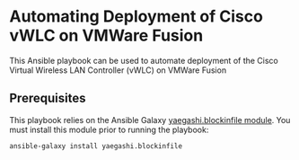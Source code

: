 # Automating Deployment of Cisco vWLC on VMWare Fusion

This Ansible playbook can be used to automate deployment of the Cisco Virtual Wireless LAN Controller (vWLC) on VMWare Fusion

## Prerequisites

This playbook relies on the Ansible Galaxy <a href="https://github.com/yaegashi/ansible-role-blockinfile" target="_blank">yaegashi.blockinfile module</a>.  You must install this module prior to running the playbook:

`ansible-galaxy install yaegashi.blockinfile`